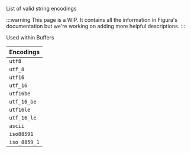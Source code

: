 List of valid string encodings

:::warning
This page is a WIP. It contains all the information in Figura's documentation but we're working on adding more helpful descriptions.
:::

Used within Buffers

| Encodings    |
| ------------ |
| `utf8`       |
| `utf_8`      |
| `utf16`      |
| `utf_16`     |
| `utf16be`    |
| `utf_16_be`  |
| `utf16le`    |
| `utf_16_le`  |
| `ascii`      |
| `iso88591`   |
| `iso_8859_1` |
